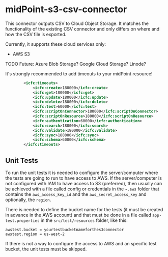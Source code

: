 # midPoint-s3-csv-connector

This connector outputs CSV to Cloud Object Storage. It matches the functionality 
 of the existing CSV connector and only differs on where and how the CSV file
  is exported.  

Currently, it supports these cloud services only:
- AWS S3

TODO Future: Azure Blob Storage? Google Cloud Storage? Linode?


It's strongly recommended to add timeouts to your midPoint resource!

```xml
        <icfc:timeouts>
            <icfc:create>180000</icfc:create>
            <icfc:get>180000</icfc:get>
            <icfc:update>180000</icfc:update>
            <icfc:delete>180000</icfc:delete>
            <icfc:test>60000</icfc:test>
            <icfc:scriptOnConnector>180000</icfc:scriptOnConnector>
            <icfc:scriptOnResource>180000</icfc:scriptOnResource>
            <icfc:authentication>60000</icfc:authentication>
            <icfc:search>180000</icfc:search>
            <icfc:validate>180000</icfc:validate>
            <icfc:sync>180000</icfc:sync>
            <icfc:schema>60000</icfc:schema>
        </icfc:timeouts>
```

## Unit Tests
To run the unit tests it is needed to configure the server/computer where the tests are going to run to have access to AWS. 
If the server/computer is not configured with IAM to have access to S3 (preferred), 
then usually can be achieved with a file called config or credentials in the `~.aws` folder that contains the `aws_access_key_id` and the 
`aws_secret_access_key` and optionally, the `region`. 

There is needed to define the bucket name for the tests (it must be created in advance in the AWS account)
and that must be done in a file called `app-test.properties` in the `src/test/resources` folder, like this:

```
awstest.bucket = yourtestbucketnameforthes3connector
awstest.region = us-west-2
```
If there is not a way to configure the access to AWS and an specific test bucket, the unit tests must be skipped.
